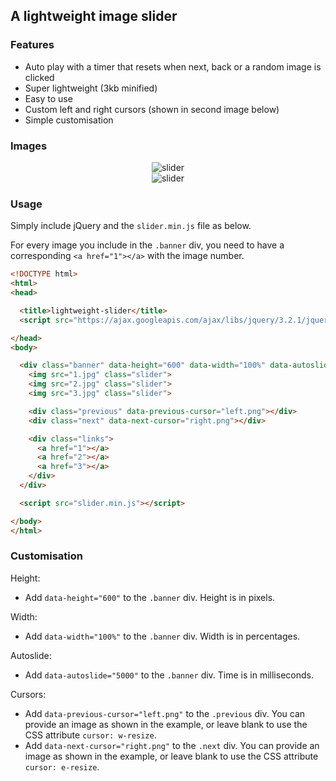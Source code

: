 ## A lightweight image slider

### Features

- Auto play with a timer that resets when next, back or a random image is clicked
- Super lightweight (3kb minified)
- Easy to use
- Custom left and right cursors (shown in second image below)
- Simple customisation

### Images

<div style="text-align:center">
	<img src ="http://i.imgur.com/bFp8h5T.png" alt="slider">
</div>

<div style="text-align:center">
	<img src ="http://i.imgur.com/3LVafrS.png" alt="slider">
</div>

### Usage

Simply include jQuery and the `slider.min.js` file as below.

For every image you include in the `.banner` div, you need to have a corresponding `<a href="1"></a>` with the image number.

```html
<!DOCTYPE html>
<html>
<head>

  <title>lightweight-slider</title>
  <script src="https://ajax.googleapis.com/ajax/libs/jquery/3.2.1/jquery.min.js"></script>

</head>
<body>

  <div class="banner" data-height="600" data-width="100%" data-autoslide="5000">
    <img src="1.jpg" class="slider">
    <img src="2.jpg" class="slider">
    <img src="3.jpg" class="slider">

    <div class="previous" data-previous-cursor="left.png"></div>
    <div class="next" data-next-cursor="right.png"></div>

    <div class="links">
      <a href="1"></a>
      <a href="2"></a>
      <a href="3"></a>
    </div>
  </div>

  <script src="slider.min.js"></script>

</body>
</html>
```

### Customisation

Height: 
- Add `data-height="600"` to the `.banner` div. Height is in pixels.

Width: 
- Add `data-width="100%"` to the `.banner` div. Width is in percentages.

Autoslide:
- Add `data-autoslide="5000"` to the `.banner` div. Time is in milliseconds.

Cursors:
- Add `data-previous-cursor="left.png"` to the `.previous` div. You can provide an image as shown in the example, or leave blank to use the CSS attribute `cursor: w-resize`.
- Add `data-next-cursor="right.png"` to the `.next` div. You can provide an image as shown in the example, or leave blank to use the CSS attribute `cursor: e-resize`.

